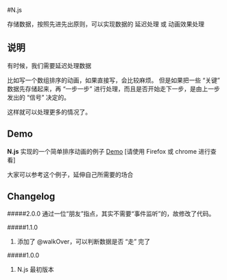 #N.js

存储数据，按照先进先出原则，可以实现数据的 延迟处理 或  动画效果处理


## 说明

有时候，我们需要延迟处理数据

比如写一个数组排序的动画，如果直接写，会比较麻烦。
但是如果把一些 “关键” 数据先存储起来，再 “一步一步” 进行处理，而且是否开始走下一步，是由上一步发出的 “信号” 决定的。

这样就可以处理更多的情况了。


## Demo

**N.js** 实现的一个简单排序动画的例子 [Demo](http://paper.github.io/N.js/demo.html) [请使用 Firefox 或 chrome 进行查看]

大家可以参考这个例子，延伸自己所需要的场合

## Changelog

#####2.0.0
通过一位“朋友”指点，其实不需要“事件监听”的，故修改了代码。

#####1.1.0
1. 添加了 @walkOver，可以判断数据是否 “走” 完了

#####1.0.0
1. N.js 最初版本

